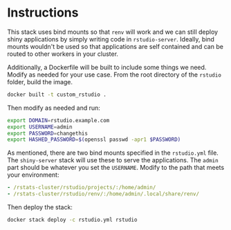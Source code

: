 # Instructions

This stack uses bind mounts so that `renv` will work and we can still deploy shiny applications by simply writing code in `rstudio-server`. Ideally, bind mounts wouldn't be used so that applications are self contained and can be routed to other workers in your cluster.

Additionally, a Dockerfile will be built to include some things we need. Modify as needed for your use case. From the root directory of the `rstudio` folder, build the image.

```bash
docker built -t custom_rstudio .
```

Then modify as needed and run:

```bash
export DOMAIN=rstudio.example.com
export USERNAME=admin
export PASSWORD=changethis
export HASHED_PASSWORD=$(openssl passwd -apr1 $PASSWORD)
```

As mentioned, there are two bind mounts specified in the `rstudio.yml` file. The `shiny-server` stack will use these to serve the applications. The `admin` part should be whatever you set the `USERNAME`. Modify to the path that meets your environment:

```yaml
- /rstats-cluster/rstudio/projects/:/home/admin/
- /rstats-cluster/rstudio/renv/:/home/admin/.local/share/renv/
```

Then deploy the stack:

```bash
docker stack deploy -c rstudio.yml rstudio
```